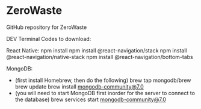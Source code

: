 # ZeroWaste
GitHub repository for ZeroWaste

DEV Terminal Codes to download:

React Native:
npm install
npm install @react-navigation/stack
npm install @react-navigation/native-stack
npm install @react-navigation/bottom-tabs

MongoDB:
- (first install Homebrew, then do the following)
brew tap mongodb/brew
brew update
brew install mongodb-community@7.0
- (you will need to start MongoDB first inorder for the server to connect to the database)
brew services start mongodb-community@7.0







